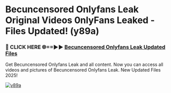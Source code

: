 # Becuncensored Onlyfans Leak Original Videos 0nlyFans Leaked - Files Updated! (y89a)

<h3>🔴 CLICK HERE 🌐==►► <a href="https://tinyurl.com/3hn5wdd3" rel="nofollow">Becuncensored Onlyfans Leak Updated Files</a></h3>

Get Becuncensored Onlyfans Leak and all content. Now you can access all videos and pictures of Becuncensored Onlyfans Leak. New Updated Files 2025!

[![y89a](https://i.imgur.com/4HnBqBT.gif)](https://tinyurl.com/3hn5wdd3)
